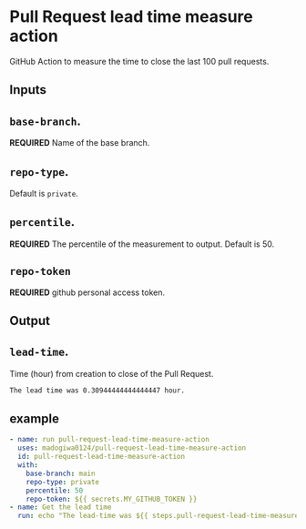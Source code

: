 # Pull Request lead time measure action

GitHub Action to measure the time to close the last 100 pull requests.

## Inputs

## `base-branch`.

**REQUIRED** Name of the base branch.

## `repo-type`.

Default is `private`.

## `percentile`.

**REQUIRED** The percentile of the measurement to output. Default is 50.

## `repo-token`

**REQUIRED** github personal access token.

## Output

## `lead-time`.

Time (hour) from creation to close of the Pull Request.

```sh
The lead time was 0.30944444444444447 hour.
```

## example

```yml
- name: run pull-request-lead-time-measure-action
  uses: madogiwa0124/pull-request-lead-time-measure-action
  id: pull-request-lead-time-measure-action
  with:
    base-branch: main
    repo-type: private
    percentile: 50
    repo-token: ${{ secrets.MY_GITHUB_TOKEN }}
- name: Get the lead time
  run: echo "The lead-time was ${{ steps.pull-request-lead-time-measure-action.outputs.lead-time }} hour."
```
